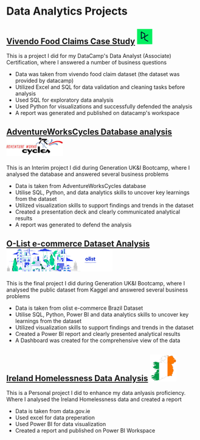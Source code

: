 # Data Analytics Projects


## [Vivendo Food Claims Case Study](https://sadaftariq.github.io/Vivendo-Food-Claims/) <img src="DataCamp.png" alt="DataCamp" width="40" height="40"/>

This is a project I did for my DataCamp's Data Analyst (Associate) Certification, where I answered a number of business questions

- Data was taken from vivendo food claim dataset (the dataset was provided by datacamp)
- Utilized Excel and SQL for data validation and cleaning tasks before analysis
- Used SQL for exploratory data analysis 
- Used Python for visualizations and successfully defended the analysis
- A report was generated and published on datacamp's workspace


## [AdventureWorksCycles Database analysis]( https://sadaftariq.github.io/Adventure-Works-Cycles/)  <img src="AWC.png" alt="AdventureWorksCycle" width="150" height="50"/>

This is an Interim project I did during Generation UK&I Bootcamp, where I analysed the database and answered several business problems

- Data is taken from AdventureWorksCycles database
- Utilise SQL, Python, and data analytics skills to uncover key learnings from the dataset
- Utilized visualization skills to support findings and trends in the dataset
- Created a presentation deck and clearly communicated analytical results
- A report was generated to defend the analysis

## [O-List e-commerce Dataset Analysis]( https://sadaftariq.github.io/Final_Project/)  <img src="dataset-cover.png" alt="AdventureWorksCycle" width="280" height="60"/>

This is the final project I did during Generation UK&I Bootcamp, where I analysed the public dataset from Kaggel and answered several business problems

- Data is taken from olist e-commerce Brazil Dataset
- Utilise SQL, Python, Power BI and data analytics skills to uncover key learnings from the dataset
- Utilized visualization skills to support findings and trends in the dataset
- Created a Power BI report and clearly presented analytical results
- A Dashboard was created for the comprehensive view of the data

## [Ireland Homelessness Data Analysis](https://sadaftariq.github.io/HomelessnessIreland/) <img src="Map5.png" alt="Map" width="70" height="70"/> 

This is a Personal project I did to enhance my data anlyasis proficiency. Where I analysed the Ireland Homelessness data and created a report

- Data is taken from data.gov.ie
- Used excel for data preperation
- Used Power BI for data visualization 
- Created a report and published on Power BI Workspace

